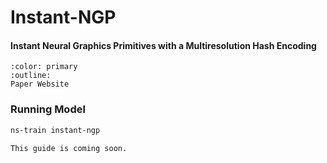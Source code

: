 # Instant-NGP

<h4>Instant Neural Graphics Primitives with a Multiresolution Hash Encoding</h4>

```{button-link} https://nvlabs.github.io/instant-ngp/
:color: primary
:outline:
Paper Website
```

### Running Model

```bash
ns-train instant-ngp
```


```{admonition} Coming Soon
This guide is coming soon.
```